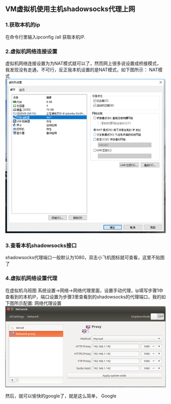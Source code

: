 ## VM虚拟机使用主机shadowsocks代理上网

### 1.获取本机的ip
在命令行里输入ipconfig /all 获取本机IP.

### 2.虚拟机网络连接设置
虚拟机网络连接设置为为NAT模式就可以了，然而网上很多说设置成桥接模式，我发现没有走通，不可行，反正我本机设置的是NAT模式，如下图所示： 
NAT模式
![](drawable/TIM截图20180319095608.png)
### 3.查看本机shadowsocks接口
shadowsocks代理端口一般默认为1080，双击小飞机图标就可查看，这里不贴图了

### 4.虚拟机网络设置代理
在虚拟机乌班图 系统设置->网络->网络代理里面，设置手动代理，ip填写步骤1中查看到的本机IP，端口设置为步骤3里查看到的shadowsocks的代理端口，我的如下图所示配置: 
网络代理设置
![](drawable/Ubuntu网络设置.png)

然后，就可以愉快的google了，就是这么简单， 
Google
